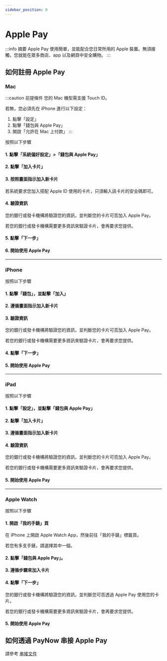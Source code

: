 ```yaml
---
sidebar_position: 0
---
```


# Apple Pay

:::info 摘要
Apple Pay 使用簡單，並能配合您日常所用的 Apple 裝置。無須接觸，您就能在眾多商店、app 以及網頁中安全購物。
:::

## 如何註冊 Apple Pay
### Mac

:::caution 前提條件
您的 Mac 機型需支援 Touch ID。

若無，您必須先在 iPhone 進行以下設定：
1. 點擊「設定」
2. 點擊「錢包與 Apple Pay」
3. 開啟「允許在 Mac 上付款」
:::

按照以下步驟
#### 1. 點擊「系統偏好設定」>「錢包與 Apple Pay」

#### 2. 點擊「加入卡片」

#### 3. 按照畫面指示加入新卡片
若系統要求您加入搭配 Apple ID 使用的卡片，只須輸入該卡片的安全碼即可。

#### 4. 驗證資訊
您的銀行或發卡機構將驗證您的資訊，並判斷您的卡片可否加入 Apple Pay。

若您的銀行或發卡機構需要更多資訊來驗證卡片，會再要求您提供。

#### 5. 點擊「下一步」

#### 6. 開始使用 Apple Pay

---

### iPhone
按照以下步驟

#### 1. 點擊「錢包」，並點擊「加入」

#### 2. 遵循畫面指示加入新卡片

#### 3. 驗證資訊
您的銀行或發卡機構將驗證您的資訊，並判斷您的卡片可否加入 Apple Pay。

若您的銀行或發卡機構需要更多資訊來驗證卡片，會再要求您提供。

#### 4. 點擊「下一步」

#### 5. 開始使用 Apple Pay

---

### iPad
按照以下步驟

#### 1. 點擊「設定」，並點擊「錢包與 Apple Pay」

#### 2. 點擊「加入卡片」

#### 3. 遵循畫面指示加入新卡片

#### 4. 驗證資訊
您的銀行或發卡機構將驗證您的資訊，並判斷您的卡片可否加入 Apple Pay。

若您的銀行或發卡機構需要更多資訊來驗證卡片，會再要求您提供。

#### 5. 開始使用 Apple Pay

---

### Apple Watch

按照以下步驟
#### 1. 開啟「我的手錶」頁

在 iPhone 上開啟 Apple Watch App，然後前往「我的手錶」標籤頁。

若您有多支手錶，請選擇其中一個。

#### 2. 點擊「錢包與 Apple Pay」。

#### 3. 遵循步驟來加入卡片

#### 4. 點擊「下一步」
您的銀行或發卡機構將驗證您的資訊，並判斷您可否透過 Apple Pay 使用您的卡片。

若您的銀行或發卡機構需要更多資訊來驗證卡片，會再要求您提供。

#### 5. 開始使用 Apple Pay


## 如何透過 PayNow 串接 Apple Pay

請參考 [串接文件](https://gateway.paynow.com.tw/Home/DownloadAPIFile?FileName=PayNow_ApplePay_v1.0.5.pdf)
